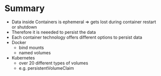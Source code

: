 # Summary

- Data inside Containers is ephemeral => gets lost during container restart or shutdown
- Therefore it is neeeded to persist the data
- Each container technology offers different options to persist data
- Docker
  - bind mounts
  - named volumes
- Kubernetes
  - over 20 different types of volumes
  - e.g. persistentVolumeClaim
